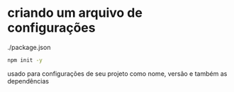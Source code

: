 
# criando um arquivo de configurações

./package.json
```bash
npm init -y
```

usado para configurações de seu projeto como nome, versão e também as dependências

